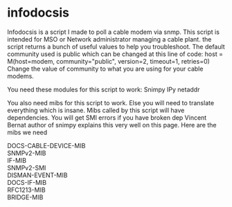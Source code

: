 infodocsis
==========

Infodocsis is a script I made to poll a cable modem via snmp. This script is intended for MSO or Network administrator managing a cable plant. the script returns a bunch of useful values to help you troubleshoot. 
The default community used is public which can be changed at this line of code:
host = M(host=modem, community="public", version=2, timeout=1, retries=0)
Change the value of community to what you are using for your cable modems.

You need these modules for this script to work:
Snimpy
IPy
netaddr

You also need mibs for this script to work. Else you will need to translate everything which is insane.
Mibs called by this script will have dependencies. You will get SMI errors if you have broken dep
Vincent Bernat author of snimpy explains this very well on this page.
Here are the mibs we need 

DOCS-CABLE-DEVICE-MIB<br>
SNMPv2-MIB<br>
IF-MIB<br>
SNMPv2-SMI<br>
DISMAN-EVENT-MIB<br>
DOCS-IF-MIB<br>
RFC1213-MIB<br>
BRIDGE-MIB<br>
